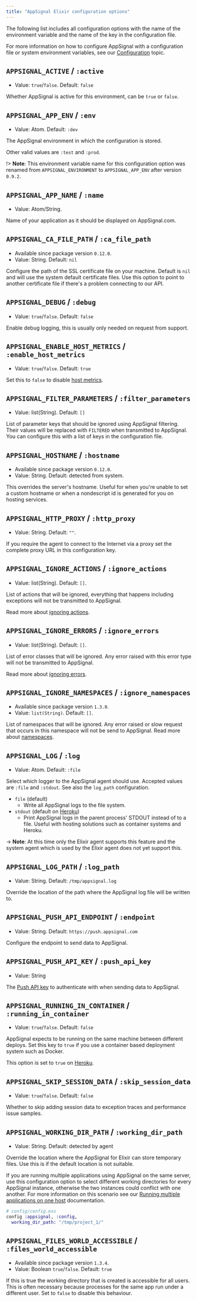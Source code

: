 ```yaml
---
title: "AppSignal Elixir configuration options"
---
```


The following list includes all configuration options with the name of the environment variable and the name of the key in the configuration file.

For more information on how to configure AppSignal with a configuration file or system environment variables, see our [Configuration](/ruby/configuration) topic.

## `APPSIGNAL_ACTIVE` / `:active`

- Value: `true`/`false`. Default: `false`

Whether AppSignal is active for this environment, can be `true` or `false`.

## `APPSIGNAL_APP_ENV` / `:env`

- Value: Atom. Default: `:dev`

The AppSignal environment in which the configuration is stored.

Other valid values are `:test` and `:prod`.

!> **Note**: This environment variable name for this configuration option was
   renamed from `APPSIGNAL_ENVIRONMENT` to `APPSIGNAL_APP_ENV` after version
   `0.9.2`.

## `APPSIGNAL_APP_NAME` / `:name`

- Value: Atom/String.

Name of your application as it should be displayed on AppSignal.com.

## `APPSIGNAL_CA_FILE_PATH` / `:ca_file_path`

- Available since package version `0.12.0`.
- Value: String. Default: `nil`

Configure the path of the SSL certificate file on your machine. Default is
`nil` and will use the system default certificate files. Use this option to
point to another certificate file if there's a problem connecting to our API.

## `APPSIGNAL_DEBUG` / `:debug`

- Value: `true`/`false`. Default: `false`

Enable debug logging, this is usually only needed on request from support.

## `APPSIGNAL_ENABLE_HOST_METRICS` / `:enable_host_metrics`

- Value: `true`/`false`. Default: `true`

Set this to `false` to disable [host metrics](/metrics/host.html).

## `APPSIGNAL_FILTER_PARAMETERS` / `:filter_parameters`

- Value: list(String). Default: `[]`

List of parameter keys that should be ignored using AppSignal filtering. Their
values will be replaced with `FILTERED` when transmitted to AppSignal. You can
configure this with a list of keys in the configuration file.

## `APPSIGNAL_HOSTNAME` / `:hostname`

- Available since package version `0.12.0`.
- Value: String. Default: detected from system.

This overrides the server's hostname. Useful for when you're unable to set a
custom hostname or when a nondescript id is generated for you on hosting
services.

## `APPSIGNAL_HTTP_PROXY` / `:http_proxy`

- Value: String. Default: `""`.

If you require the agent to connect to the Internet via a proxy set the
complete proxy URL in this configuration key.

## `APPSIGNAL_IGNORE_ACTIONS` / `:ignore_actions`

- Value: list(String). Default: `[]`.

List of actions that will be ignored, everything that happens including
exceptions will not be transmitted to AppSignal.

Read more about [ignoring actions](/elixir/configuration/ignore-actions.html).

## `APPSIGNAL_IGNORE_ERRORS` / `:ignore_errors`

- Value: list(String). Default: `[]`.

List of error classes that will be ignored. Any error raised with this
error type will not be transmitted to AppSignal.

Read more about [ignoring errors](/elixir/configuration/ignore-errors.html).

## `APPSIGNAL_IGNORE_NAMESPACES` / `:ignore_namespaces`

- Available since package version `1.3.0`.
- Value: `list(String)`. Default: `[]`.

List of namespaces that will be ignored. Any error raised or slow request that occurs in this namespace will not be send to AppSignal. Read more about [namespaces](/application/namespaces.html).

## `APPSIGNAL_LOG` / `:log`

- Value: Atom. Default: `:file`

Select which logger to the AppSignal agent should use. Accepted values are
`:file` and `:stdout`. See also the `log_path` configuration.

- `file` (default)
  - Write all AppSignal logs to the file system.
- `stdout` (default on [Heroku](http://heroku.com/))
  - Print AppSignal logs in the parent process' STDOUT instead of to a file.
    Useful with hosting solutions such as container systems and Heroku.

-> **Note**: At this time only the Elixir agent supports this feature and the
   system agent which is used by the Elixir agent does not yet support this.

## `APPSIGNAL_LOG_PATH` / `:log_path`

- Value: String. Default: `/tmp/appsignal.log`

Override the location of the path where the AppSignal log file will be written
to.

## `APPSIGNAL_PUSH_API_ENDPOINT` / `:endpoint`

- Value: String. Default: `https://push.appsignal.com`

Configure the endpoint to send data to AppSignal.

## `APPSIGNAL_PUSH_API_KEY` / `:push_api_key`

- Value: String

The [Push API key](/appsignal/terminology.html#push-api-key) to authenticate
with when sending data to AppSignal.

## `APPSIGNAL_RUNNING_IN_CONTAINER` / `:running_in_container`

- Value: `true`/`false`. Default: `false`

AppSignal expects to be running on the same machine between different deploys.
Set this key to `true` if you use a container based deployment system such as
Docker.

This option is set to `true` on [Heroku](http://heroku.com/).

## `APPSIGNAL_SKIP_SESSION_DATA` / `:skip_session_data`

- Value: `true`/`false`. Default: `false`

Whether to skip adding session data to exception traces and performance issue
samples.

## `APPSIGNAL_WORKING_DIR_PATH` / `:working_dir_path`

- Value: String. Default: detected by agent

Override the location where the AppSignal for Elixir can store temporary files. Use this is if the default location is not suitable.

If you are running multiple applications using AppSignal on the same server, use this configuration option to select different working directories for every AppSignal instance, otherwise the two instances could conflict with one another. For more information on this scenario see our [Running multiple applications on one host](/application/index.html#running-multiple-applications-on-one-host) documentation.

```elixir
# config/config.exs
config :appsignal, :config,
  working_dir_path: "/tmp/project_1/"
  ```

## `APPSIGNAL_FILES_WORLD_ACCESSIBLE` / `:files_world_accessible`

- Available since package version `1.3.4`.
- Value: Boolean `true`/`false`. Default: `true`

If this is true the working directory that is created is accessible for all users. This is often necessary because processes for the same app run under a different user. Set to `false` to disable this behaviour.
